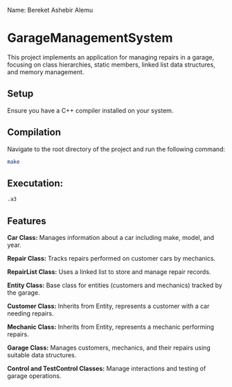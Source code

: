 Name: Bereket Ashebir Alemu


# GarageManagementSystem
This project implements an application for managing repairs in a garage, focusing on class hierarchies, static members, linked list data structures, and memory management.

## Setup

Ensure you have a C++ compiler installed on your system.

## Compilation

Navigate to the root directory of the project and run the following command:

```bash
make
```
## Executation:

```bash
.a3
```

## Features
**Car Class:** Manages information about a car including make, model, and year.

**Repair Class:** Tracks repairs performed on customer cars by mechanics.

**RepairList Class:** Uses a linked list to store and manage repair records.

**Entity Class:** Base class for entities (customers and mechanics) tracked by the garage.

**Customer Class:** Inherits from Entity, represents a customer with a car needing repairs.

**Mechanic Class:** Inherits from Entity, represents a mechanic performing repairs.

**Garage Class:** Manages customers, mechanics, and their repairs using suitable data structures.

**Control and TestControl Classes:** Manage interactions and testing of garage operations.

